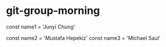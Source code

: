 
# git-group-morning

const name1 = 'Junyi Chung'

const name2 = 'Mustafa Hepekiz'
const name3 = 'Michael Saul'


